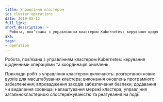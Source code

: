 ```yaml
---
title: Управління кластером
id: cluster-operations
date: 2019-05-12
full_link:
short_description: >
  Робота, повʼязана з управлінням кластером Kubernetes: керування щоденними операціями та координація оновлень.
aka:
tags:
- operation
---
```


Робота, повʼязана з управлінням кластером Kubernetes: керування щоденними операціями та координація оновлень.

<!--more-->

Приклади робіт з управління кластером включають: розгортання нових вузлів для масштабування кластера; виконання оновлень програмного забезпечення; впровадження заходів забезпечення безпеки; додавання чи видалення сховища; налаштування мережі кластера; управління загальнокластерною спостережуваністю та реагування на події.
